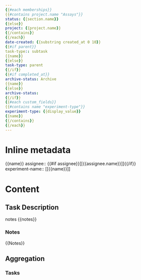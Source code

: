 ```yaml
---
{{#each memberships}}
{{#contains project.name "Assays"}}
status: {{section.name}}
{{else}}
project: {{project.name}}
{{/contains}}
{{/each}}
date-created: {{substring created_at 0 10}}
{{#if parent}}
task-type:: subtask
{{name}}
{{else}}
task-type: parent
{{/if}}
{{#if completed_at}}
archive-status: Archive
{{name}}
{{else}}
archive-status:
{{/if}}
{{#each custom_fields}}
{{#contains name "experiment-type"}}
experiment-type: {{display_value}}
{{name}}
{{/contains}}
{{/each}}
---
```

# Inline metadata
{{name}}
assignee:: {{#if assignee}}[[{{assignee.name}}]]{{/if}}
experiment-name:: [[{{name}}]]

# Content
## Task Description
notes
{{notes}}

### Notes
{{Notes}}
## Aggregation
### Tasks
